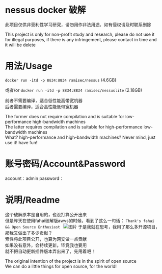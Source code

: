 # nessus docker 破解

此项目仅供非营利性学习研究，请勿用作非法用途，如有侵权请及时联系删除

This project is only for non-profit study and research, please do not use it for illegal purposes, if there is any infringement, please contact in time and it will be delete

# 用法/Usage
`docker run -itd -p 8834:8834 ramisec/nessus`   (4.6GB)

或者/or
`docker run -itd -p 8834:8834 ramisec/nessuslite` (2.18GB)

前者不需要编译，适合低性能高带宽机器  
后者需要编译，适合高性能低带宽机器

The former does not require compilation and is suitable for low-performance high-bandwidth machines  
The latter requires compilation and is suitable for high-performance low-bandwidth machines  
What? high-performance and high-bandwidth machines? Never mind, just use it! have fun!

# 账号密码/Account&Password
account：admin
password：

# 说明/Readme
这个破解原本是自用的，也没打算公开出来  
但是昨天在使用fahai破解版awvs的时候，看到了这么一句话：
`Thank's fahai && Open Source Enthusiast `
![图片](https://user-images.githubusercontent.com/40572216/174698816-440d4969-f9d6-4c7d-982c-9af9c4a3e875.png)
于是我就在思考，我用了那么多开源项目，那我又做出了多少贡献？  
索性将此项目公开，也算为网安做一点贡献  
如果没有意外，会持续更新，毕竟我也要用  
就不把自动更新插件版本弄出来了，先用着吧！

The original intention of the project is in the spirit of open source  
We can do a little things for open source, for the world!
